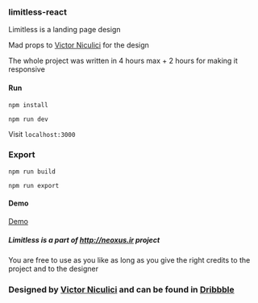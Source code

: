 ### limitless-react 

Limitless is a landing page design

Mad props to <a href="https://dribbble.com/victorniculici">Victor Niculici</a> for the design

The whole project was written in 4 hours max + 2 hours for making it responsive

#### Run

`npm install`

`npm run dev`

Visit `localhost:3000`

### Export

`npm run build`

`npm run export`

#### Demo

<a href="https://neoxus.ir/demo/limitless-react">Demo</a>

##### Limitless is a part of http://neoxus.ir project

You are free to use as you like as long as you give the right credits to the project and to the designer


### <div>Designed by <a href="https://dribbble.com/victorniculici">Victor Niculici</a> and can be found in <a href="https://dribbble.com/shots/5310448-Dailyui-003-Landingpage">Dribbble</a></div>
